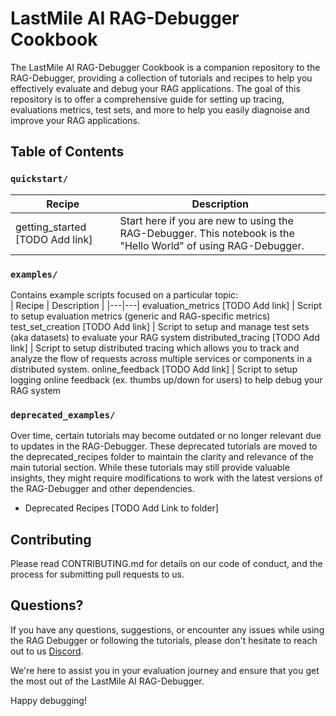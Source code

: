 # LastMile AI RAG-Debugger Cookbook
The LastMile AI RAG-Debugger Cookbook is a companion repository to the RAG-Debugger, providing a collection of tutorials and recipes to help you effectively evaluate and debug your RAG applications. The goal of this repository is to offer a comprehensive guide for setting up tracing, evaluations metrics, test sets, and more to help you easily diagnoise and improve your RAG applications. 

## Table of Contents
### `quickstart/`

| Recipe | Description |
|---|---|
getting_started  [TODO Add link] | Start here if you are new to using the RAG-Debugger. This notebook is the "Hello World" of using RAG-Debugger.


### `examples/`

Contains example scripts focused on a particular topic:  
| Recipe | Description |
|---|---|
evaluation_metrics  [TODO Add link] | Script to setup evaluation metrics (generic and RAG-specific metrics)
test_set_creation [TODO Add link] | Script to setup and manage test sets (aka datasets) to evaluate your RAG system
distributed_tracing [TODO Add link] | Script to setup distributed tracing which allows you to track and analyze the flow of requests across multiple services or components in a distributed system. 
online_feedback [TODO Add link] | Script to setup logging online feedback (ex. thumbs up/down for users) to help debug your RAG system

### `deprecated_examples/`
Over time, certain tutorials may become outdated or no longer relevant due to updates in the RAG-Debugger. These deprecated tutorials are moved to the deprecated_recipes folder to maintain the clarity and relevance of the main tutorial section. While these tutorials may still provide valuable insights, they might require modifications to work with the latest versions of the RAG-Debugger and other dependencies.

* Deprecated Recipes [TODO Add Link to folder]

## Contributing
Please read CONTRIBUTING.md for details on our code of conduct, and the process for submitting pull requests to us.

## Questions?

If you have any questions, suggestions, or encounter any issues while using the RAG Debugger or following the tutorials, please don't hesitate to reach out to us [Discord](https://discord.com/invite/xBhNKTetGx).

We're here to assist you in your evaluation journey and ensure that you get the most out of the LastMile AI RAG-Debugger.

Happy debugging! 